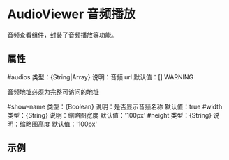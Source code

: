 # AudioViewer 音频播放

音频查看组件，封装了音频播放等功能。

## 属性

#audios
类型：{String|Array<String>}
说明：音频 url
默认值：[]
WARNING

音频地址必须为完整可访问的地址

#show-name
类型：{Boolean}
说明：是否显示音频名称
默认值：true
#width
类型：{String}
说明：缩略图宽度
默认值：'100px'
#height
类型：{String}
说明：缩略图高度
默认值：'100px'

## 示例

<template>
  <audio-viewer :audios="audios" />
</template>

<script>
import { AudioViewer } from '@fe/packages/components'

export default {
  name: 'AudioViewerExample',
  components: {
    AudioViewer
  },
  data() {
    return {
      audios: [
        'http://192.168.11.188:10085/examples/static/1.mp3',
        'http://192.168.11.188:10085/examples/static/1.mp3',
        'http://192.168.11.188:10085/examples/static/1.mp3'
      ]
    }
  }
}
</script>
